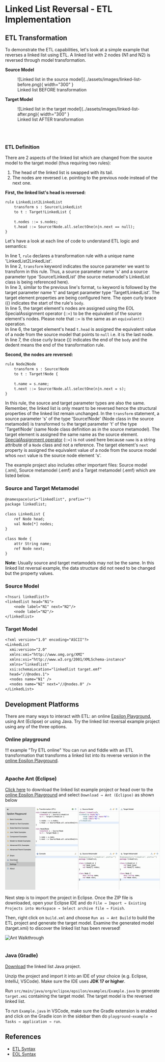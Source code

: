 # Linked List Reversal - ETL Implementation

## ETL Transformation
To demonstrate the ETL capabilities, let's look at a simple example that reverses a linked list using ETL. A linked list with 2 nodes (N1 and N2) is reversed through model transformation.

**Source Model**
<figure markdown>
  ![Linked list in the source model](../assets/images/linked-list-before.png){ width="300" }
  <figcaption>Linked list BEFORE transformation</figcaption>
</figure>

**Target Model**
<figure markdown>
  ![Linked list in the target model](../assets/images/linked-list-after.png){ width="300" }
  <figcaption>Linked list AFTER transformation</figcaption>
</figure>
<br/><br/>

### ETL Definition

There are 2 aspects of the linked list which are changed from the source model to the target model (thus requiring two rules): 

1. The head of the linked list is swapped with its tail. 
2. The nodes are reversed i.e. pointing to the previous node instead of the next one.


**First, the linked list's head is reversed:**

``` linenums="1"
rule LinkedList2LinkedList 
    transform s : Source!LinkedList
    to t : Target!LinkedList {
        
    t.nodes ::= s.nodes;
    t.head ::= Source!Node.all.selectOne(n|n.next == null);
}
```

Let's have a look at each line of code to understand ETL logic and semantics:

In line 1, ``rule`` declares a transformation rule with a unique name 'LinkedList2LinkedList'. <br> 
In line 2, ``transform`` keyword indicates the source parameter we want to transform in this rule. Thus, a source parameter name 's' and a source parameter type 'Source!LinkedList' (the source metamodel's LinkedList class is being referenced here). <br> 
In line 3, similar to the previous line's format, `to` keyword is followed by the target parameter name 't' and target parameter type 'Target!LinkedList'. The target element properties are being configured here. The open curly brace ({) indicates the start of the rule's ``body``.<br>
In line 5, the target element's nodes are assigned using the EOL SpecialAssignment operator (::=) to be the equivalent of the source element's nodes. Please note that ::= is the same as an ``equivalent()`` operation. <br>
In line 6, the target element's head ``t.head`` is assigned the equivalent value of a node from the source model that points to ``null`` i.e. it is the last node.<br>
In line 7, the close curly brace (}) indicates the end of the ``body`` and the dedent means the end of the transformation rule.

**Second, the nodes are reversed:**

``` linenums="1"
rule Node2Node
    transform s : Source!Node
    to t : Target!Node {
    
    t.name = s.name;
    t.next ::= Source!Node.all.selectOne(n|n.next = s);
}
```

In this rule, the source and target parameter types are also the same. Remember, the linked list is only meant to be reversed hence the structural properties of the linked list remain unchanged. In the ``transform`` statement, a source parameter 's' of the type 'Source!Node' (Node class in the source metamodel) is transformed ``to`` the target parameter 't' of the type 'Target!Node' (same Node class definition as in the source metamodel). The target element is assigned the same name as the source element. [SpecialAssignment operator](https://eclipse.dev/epsilon/doc/etl/#overriding-the-semantics-of-the-eol-special-assignment-operator) (::=) is not used here because ``name`` is a string attribute of a ``Node`` class and not a reference. The target element's ``next`` property is assigned the equivalent value of a node from the source model whos ``next`` value is the source node element 's'.

The example project also includes other important files: Source model (.xmi), Source metamodel (.emf) and a Target metamodel (.emf) which are listed below.

### Source and Target Metamodel

```
@namespace(uri="linkedlist", prefix="")
package linkedlist;

class LinkedList {
	ref Node head;
	val Node[*] nodes;
}

class Node {
    attr String name;
    ref Node next;
}
```

**Note:** Usually source and target metamodels may not be the same. In this linked list reversal example, the data structure did not need to be changed but the property values.

### Source Model

```
<?nsuri linkedlist?>
<linkedlist head="N1">
    <node label="N1" next="N2"/>
    <node label="N2"/>
</linkedlist>
```

### Target Model

```
<?xml version="1.0" encoding="ASCII"?>
<LinkedList
  xmi:version="2.0"
  xmlns:xmi="http://www.omg.org/XMI"
  xmlns:xsi="http://www.w3.org/2001/XMLSchema-instance"
  xmlns="linkedlist"
  xsi:schemaLocation="linkedlist target.emf"
  head="//@nodes.1">
  <nodes name="N1" />
  <nodes name="N2" next="//@nodes.0" />
</LinkedList>
```

## Development Platforms

There are many ways to interact with ETL: an online [Epsilon Playground](https://eclipse.dev/epsilon/playground/?d1b7114c), using Ant (Eclipse) or using Java. Try the linked list reversal example project using any of the three options.

### **Online playground**

!!! example "Try ETL online"
    You can run and fiddle with an ETL transformation that transforms a linked list into its reverse version in the [online Epsilon Playground](https://eclipse.dev/epsilon/playground/?d1b7114c).
<br/><br/>

### **Apache Ant (Eclipse)**

[Click here](../assets/downloads/playground-example.zip) to download the linked list example project or head over to the [online Epsilon Playground](https://eclipse.dev/epsilon/playground/?d1b7114c) and select ```Download → Ant (Eclipse)``` as shown below

![Ant Download](../assets/images/ant-download.gif)

Next step is to import the project in Eclipse. Once the ZIP file is downloaded, open your Eclipse IDE and do ```File → Import → Existing Projects into Workspace → Select archive file → Finish```. 

Then, right click on ``build.xml`` and choose ``Run as → Ant Build`` to build the ETL project and generate the target model. Examine the generated model (target.xmi) to discover the linked list has been reversed! 

![Ant Walkthrough](../assets/images/ant-walkthrough.gif)
<br/><br/>

### **Java (Gradle)**

[Download](../assets/downloads/playground-example-java-gradle.zip) the linked list Java project.

Unzip the project and import it into an IDE of your choice (e.g. Eclipse, IntelliJ, VSCode). Make sure the IDE uses **JDK 17 or higher**.

Run ``src/main/java/org/eclipse/epsilon/examples/Example.java`` to generate ``target.xmi`` containing the target model. The target model is the reversed linked list.

To run ``Example.java`` in VSCode, make sure the Gradle extension is enabled and click on the Gradle icon in the sidebar then do ``playground-example → Tasks → application → run``.

## References

* [ETL Syntax](https://eclipse.dev/epsilon/doc/etl#concrete-syntax)
* [EOL Syntax](https://eclipse.dev/epsilon/doc/eol)
